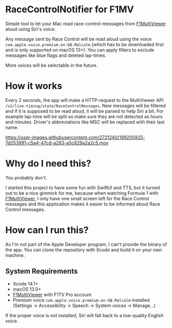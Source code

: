 # RaceControlNotifier for F1MV
Simple tool to let your Mac read race-control-messages from [F1MultiViewer](https://beta.f1mv.com) aloud using Siri's voice.

Any message sent by Race Control will be read aloud using the voice `com.apple.voice.premium.en-GB.Malcolm` (which has to be downloaded first and is only supported on macOS 13+).
You can apply filters to exclude messages like blue flags and deleted lap-times.

More voices will be selectable in the future.


# How it works

Every 2 seconds, the app will make a HTTP-request to the MultiViewer API `/v2/live-timing/state/RaceControlMessages`.
New messages will be filtered and if it is supposed to be read aloud, it will be parsed to help Siri a bit. For example lap-time will be split so make sure they are not detected as hours and minutes.
Driver's abbreviations like MSC will be replaced with their last name.


https://user-images.githubusercontent.com/2721240/199205925-7d253991-c5a4-47cd-a283-a5c829a2a2c5.mov


# Why do I need this?

You probably don't.

I started this project to have some fun with SwiftUI and TTS, but it turned out to be a nice gimmick for me, because when watching Formula 1 with [F1MultiViewer](https://beta.f1mv.com), I only have one small screen left for the Race Control messages and this application makes it easier to be informed about Race Control messages.


# How can I run this?

As I'm not part of the Apple Developer program, I can't provide the binary of the app. You can clone the repository with Xcode and build it on your own machine.

## System Requirements

* Xcode 14.1+
* macOS 13.0+
* [F1MultiViewer](https://beta.f1mv.com) with F1TV Pro account
* Premium voice `com.apple.voice.premium.en-GB.Malcolm` installed (Settings -> Accessibility -> Speech -> System voices -> Manage...)

If the proper voice is not installed, Siri will fall back to a low-quality English voice.
